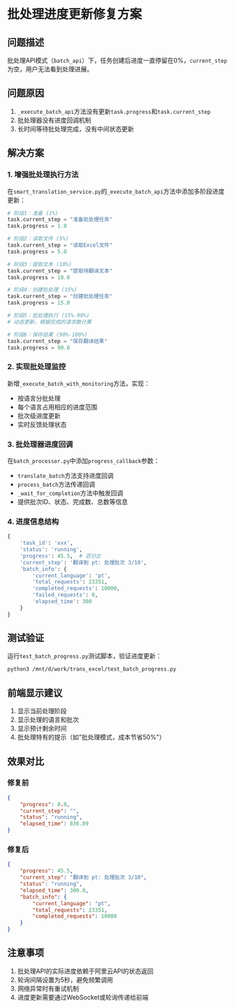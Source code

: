 # 批处理进度更新修复方案

## 问题描述
批处理API模式（`batch_api`）下，任务创建后进度一直停留在0%，`current_step`为空，用户无法看到处理进展。

## 问题原因
1. `_execute_batch_api`方法没有更新`task.progress`和`task.current_step`
2. 批处理器没有进度回调机制
3. 长时间等待批处理完成，没有中间状态更新

## 解决方案

### 1. 增强批处理执行方法
在`smart_translation_service.py`的`_execute_batch_api`方法中添加多阶段进度更新：

```python
# 阶段1：准备 (1%)
task.current_step = "准备批处理任务"
task.progress = 1.0

# 阶段2：读取文件 (5%)
task.current_step = "读取Excel文件"
task.progress = 5.0

# 阶段3：提取文本 (10%)
task.current_step = "提取待翻译文本"
task.progress = 10.0

# 阶段4：创建批处理 (15%)
task.current_step = "创建批处理任务"
task.progress = 15.0

# 阶段5：批处理执行 (15%-90%)
# 动态更新，根据完成的请求数计算

# 阶段6：保存结果 (90%-100%)
task.current_step = "保存翻译结果"
task.progress = 90.0
```

### 2. 实现批处理监控
新增`_execute_batch_with_monitoring`方法，实现：
- 按语言分批处理
- 每个语言占用相应的进度范围
- 批次级进度更新
- 实时反馈处理状态

### 3. 批处理器进度回调
在`batch_processor.py`中添加`progress_callback`参数：
- `translate_batch`方法支持进度回调
- `process_batch`方法传递回调
- `_wait_for_completion`方法中触发回调
- 提供批次ID、状态、完成数、总数等信息

### 4. 进度信息结构
```python
{
    'task_id': 'xxx',
    'status': 'running',
    'progress': 45.5,  # 百分比
    'current_step': '翻译到 pt: 处理批次 3/10',
    'batch_info': {
        'current_language': 'pt',
        'total_requests': 23351,
        'completed_requests': 10000,
        'failed_requests': 0,
        'elapsed_time': 300
    }
}
```

## 测试验证
运行`test_batch_progress.py`测试脚本，验证进度更新：
```bash
python3 /mnt/d/work/trans_excel/test_batch_progress.py
```

## 前端显示建议
1. 显示当前处理阶段
2. 显示处理的语言和批次
3. 显示预计剩余时间
4. 批处理特有的提示（如"批处理模式，成本节省50%"）

## 效果对比

### 修复前
```json
{
    "progress": 0.0,
    "current_step": "",
    "status": "running",
    "elapsed_time": 836.89
}
```

### 修复后
```json
{
    "progress": 45.5,
    "current_step": "翻译到 pt: 处理批次 3/10",
    "status": "running",
    "elapsed_time": 300.0,
    "batch_info": {
        "current_language": "pt",
        "total_requests": 23351,
        "completed_requests": 10000
    }
}
```

## 注意事项
1. 批处理API的实际进度依赖于阿里云API的状态返回
2. 轮询间隔设置为5秒，避免频繁调用
3. 网络异常时有重试机制
4. 进度更新需要通过WebSocket或轮询传递给前端